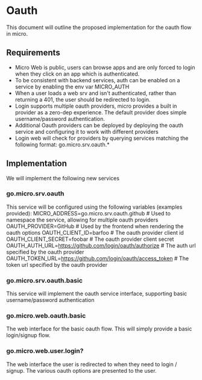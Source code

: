 # Oauth 

This document will outline the proposed implementation for the oauth flow in micro.

## Requirements
* Micro Web is public, users can browse apps and are only forced to login when they click on an app which is authenticated.
* To be consistent with backend services, auth can be enabled on a service by enabling the env var MICRO_AUTH
* When a user loads a web srv and isn't authenticated, rather than returning a 401, the user should be redirected to login.
* Login supports multiple oauth providers, micro provides a built in provider as a zero-dep experience. The default provider does simple username/password authentication.
* Additional Oauth providers can be deployed by deploying the oauth service and configuring it to work with different providers
* Login web will check for providers by querying services matching the following format: go.micro.srv.oauth.*

## Implementation

We will implement the following new services

### go.micro.srv.oauth
This service will be configured using the following variables (examples provided):
MICRO_ADDRESS=go.micro.srv.oauth.github # Used to namespace the service, allowing for multiple oauth providers
OAUTH_PROVIDER=GitHub # Used by the frontend when rendering the oauth options
OAUTH_CLIENT_ID=barfoo # The oauth provider client id
OAUTH_CLIENT_SECRET=foobar # The oauth provider client secret
OAUTH_AUTH_URL=https://github.com/login/oauth/authorize # The auth url specified by the oauth provider
OAUTH_TOKEN_URL=https://github.com/login/oauth/access_token # The token url specified by the oauth provider

### go.micro.srv.oauth.basic
This service will implement the oauth service interface, supporting basic username/password authentication

### go.micro.web.oauth.basic
The web interface for the basic oauth flow. This will simply provide a basic login/signup flow.

### go.micro.web.user.login?
The web interface the user is redirected to when they need to login / signup. The various oauth options are presented to the user.
